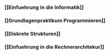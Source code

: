 ### [[Einfuehrung in die Informatik]]

### [[Grundlagenpraktikum Programmieren]]

### [[Diskrete Strukturen]]

### [[Einfuehrung in die Rechnerarchitekur]]
